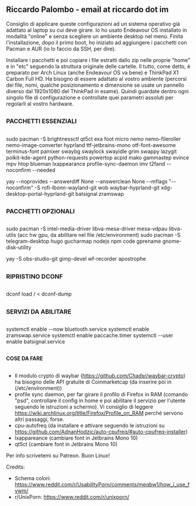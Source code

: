 ## Riccardo Palombo - email at riccardo dot im

Consiglio di applicare queste configurazioni ad un sistema operativo già adattato al laptop su cui deve girare.
Io ho usato Endeavour OS installato in modalità "online" e senza scegliere un ambiente desktop nel menù.
Finita l'installazione, dopo il primo boot, ho iniziato ad aggiungere i pacchetti con Pacman e AUR (io lo faccio da SSH, per dire).

Installare i pacchetti e poi copiare i file estratti dallo zip nelle proprie "home" e in "etc" seguendo la struttura originale delle cartelle.
Il tutto, come detto, è preparato per Arch Linux (anche Endeavour OS va bene) e ThinkPad X1 Carbon Full HD.
Ha bisogno di essere adattato al vostro ambiente (percorsi dei file, nomi, qualche posizionamento e dimensione se usate un pannello diverso dal 1920x1080 del ThinkPad in esame).
Quindi guardate dentro ogni singolo file di configurazione e controllate quei parametri assoluti per regolarli al vostro hardware.


##
### PACCHETTI ESSENZIALI
##

sudo pacman -S brightnessctl qt5ct exa foot micro nemo nemo-fileroller nemo-image-converter hyprland ttf-jetbrains-mono otf-font-awesome terminus-font pamixer swaybg swaylock swayidle grim swappy lazygit polkit-kde-agent python-requests powertop acpid mako gammastep evince mpv htop blueman lxappearance profile-sync-daemon imv t2fand --noconfirm --needed

yay --noprovides --answerdiff None --answerclean None --mflags "--noconfirm" -S rofi-lbonn-wayland-git wob waybar-hyprland-git xdg-desktop-portal-hyprland-git batsignal zramswap

##
### PACCHETTI OPZIONALI
##

sudo pacman -S intel-media-driver libva-mesa-driver mesa-vdpau libva-utils (acc hw gpu, da abilitare nel file /etc/environment)
sudo pacman -S telegram-desktop hugo gucharmap nodejs npm code gprename gnome-disk-utility

yay -S obs-studio-git gimp-devel wf-recorder apostrophe

##
### RIPRISTINO DCONF
##

dconf load / < dconf-dump

##
### SERVIZI DA ABILITARE
##

systemctl enable --now bluetooth.service
systemctl enable zramswap.service
systemctl enable paccache.timer
systemctl --user enable batsignal.service

##
#### COSE DA FARE
##

- Il modulo crypto di waybar (https://github.com/Chadsr/waybar-crypto) ha bisogno delle API gratuite di Coinmarketcap (da inserire poi in (/etc/environment))
- profile sync daemon, per far girare il profilo di Firefox in RAM (comando "psd", controllare il config in home e poi abilitare il servizio per l'utente seguendo le istruzioni a schermo). Vi consiglio di leggere https://wiki.archlinux.org/title/Firefox/Profile_on_RAM perché servono altri passaggi, forse.
- cpu-autofreq (da installare e attivare seguendo le istruzioni su https://github.com/AdnanHodzic/auto-cpufreq/#auto-cpufreq-installer)
- lxappareance (cambiare font in Jetbrains Mono 10)
- qt5ct (cambiare font in Jetbrains Mono 10)

Per info scrivetemi su Patreon. Buon Linux!

Credits:

- Schema colori: https://www.reddit.com/r/UsabilityPorn/comments/meqbw1/how_i_use_fvwm/
- r/UnixPorn: https://www.reddit.com/r/unixporn/
